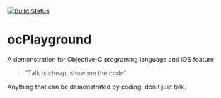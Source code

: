 [![Build Status](https://travis-ci.org/nutshellfool/ocPlayground.svg?branch=master)](https://travis-ci.org/nutshellfool/ocPlayground)
# ocPlayground
A demonstration for Objective-C programing language and iOS feature
> "Talk is cheap, show me the code"  

Anything that can be demonstrated by coding, don't just talk.
